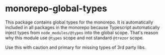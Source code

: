 # monorepo-global-types

This package contains global types for the monorepo. It is automatically included in all packages in the monorepo because Typescript automatically inject types from `node_modules/@types` into the global scope. That's reason why this module use `@types` scope and not standard `@trezor` scope.

Use this with caution and primary for missing types of 3rd party libs.
